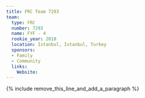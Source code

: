 ```yaml
---
title: FRC Team 7293
team:
  type: FRC
  number: 7293
  name: FYF - 4
  rookie_year: 2018
  location: Istanbul, Istanbul, Turkey
  sponsors:
  - Family
  - Community
  links:
    Website:
---
```


{% include remove_this_line_and_add_a_paragraph %}